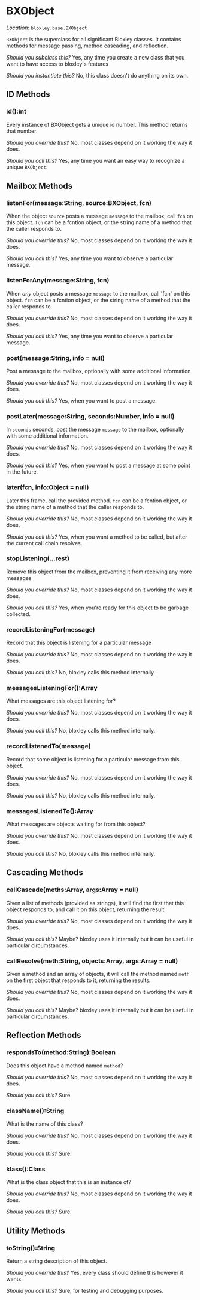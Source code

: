 # BXObject

_Location_: `bloxley.base.BXObject`

`BXObject` is the superclass for all significant Bloxley classes.  It contains methods for message passing, method cascading, and reflection.

_Should you subclass this?_ Yes, any time you create a new class that you want to have access to bloxley's features

_Should you instantiate this?_ No, this class doesn't do anything on its own.

## ID Methods

### id():int 

Every instance of BXObject gets a unique id number.  This method returns that number.

_Should you override this?_ No, most classes depend on it working the way it does.

_Should you call this?_ Yes, any time you want an easy way to recognize a unique `BXObject`.

## Mailbox Methods

### listenFor(message:String, source:BXObject, fcn) 

When the object `source` posts a message `message` to the mailbox, call `fcn` on this object. `fcn` can be a fcntion object, or the string name of a method that the caller responds to.

_Should you override this?_ No, most classes depend on it working the way it does.

_Should you call this?_ Yes, any time you want to observe a particular message.

### listenForAny(message:String, fcn) 

When _any_ object posts a message `message` to the mailbox, call 'fcn' on this object. `fcn` can be a fcntion object, or the string name of a method that the caller responds to.

_Should you override this?_ No, most classes depend on it working the way it does.

_Should you call this?_ Yes, any time you want to observe a particular message.

### post(message:String, info = null) 

Post a message to the mailbox, optionally with some additional information

_Should you override this?_ No, most classes depend on it working the way it does.

_Should you call this?_ Yes, when you want to post a message.

### postLater(message:String, seconds:Number, info = null) 

In `seconds` seconds, post the message `message` to the mailbox, optionally with some additional information.

_Should you override this?_ No, most classes depend on it working the way it does.

_Should you call this?_ Yes, when you want to post a message at some point in the future.

### later(fcn, info:Object = null) 

Later this frame, call the provided method. `fcn` can be a fcntion object, or the string name of a method that the caller responds to.

_Should you override this?_ No, most classes depend on it working the way it does.

_Should you call this?_ Yes, when you want a method to be called, but after the current call chain resolves.

### stopListening(...rest) 

Remove this object from the mailbox, preventing it from receiving any more messages

_Should you override this?_ No, most classes depend on it working the way it does.

_Should you call this?_ Yes, when you're ready for this object to be garbage collected.

### recordListeningFor(message) 

Record that this object is listening for a particular message

_Should you override this?_ No, most classes depend on it working the way it does.

_Should you call this?_ No, bloxley calls this method internally.

### messagesListeningFor():Array 

What messages are this object listening for?

_Should you override this?_ No, most classes depend on it working the way it does.

_Should you call this?_ No, bloxley calls this method internally.

### recordListenedTo(message) 

Record that some object is listening for a particular message from this object.

_Should you override this?_ No, most classes depend on it working the way it does.

_Should you call this?_ No, bloxley calls this method internally.

### messagesListenedTo():Array 

What messages are objects waiting for from this object?

_Should you override this?_ No, most classes depend on it working the way it does.

_Should you call this?_ No, bloxley calls this method internally.

## Cascading Methods

### callCascade(meths:Array, args:Array = null) 

Given a list of methods (provided as strings), it will find the first that this object responds to, and call it on this object, returning the result.

_Should you override this?_ No, most classes depend on it working the way it does.

_Should you call this?_ Maybe?  bloxley uses it internally but it can be useful in particular circumstances.

### callResolve(meth:String, objects:Array, args:Array = null) 

Given a method and an array of objects, it will call the method named `meth` on the first object that responds to it, returning the results.

_Should you override this?_ No, most classes depend on it working the way it does.

_Should you call this?_ Maybe?  bloxley uses it internally but it can be useful in particular circumstances.

## Reflection Methods

### respondsTo(method:String):Boolean

Does this object have a method named `method`?

_Should you override this?_ No, most classes depend on it working the way it does.

_Should you call this?_ Sure.

### className():String 

What is the name of this class?

_Should you override this?_ No, most classes depend on it working the way it does.

_Should you call this?_ Sure.

### klass():Class 

What is the class object that this is an instance of?

_Should you override this?_ No, most classes depend on it working the way it does.

_Should you call this?_ Sure.

## Utility Methods

### toString():String 

Return a string description of this object.
 
_Should you override this?_ Yes, every class should define this however it wants.

_Should you call this?_ Sure, for testing and debugging purposes.
 